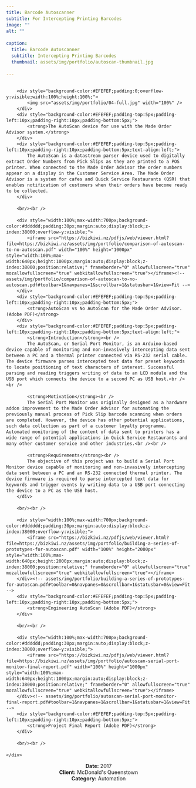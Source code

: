 ```yaml
---
title: Barcode Autoscanner
subtitle: For Intercepting Printing Barcodes
image: ""
alt: ""

caption:
  title: Barcode Autoscanner
  subtitle: Intercepting Printing Barcodes
  thumbnail: assets/img/portfolio/autoscan-thumbnail.jpg

---
```

<div style="width:100%;margin:0;padding:auto;display:block;float:left;position:relative;z-index:38000;overflow-y:visible;">
	<div style="width:100%;overflow-y:visible;float:left;display:block;">
		
		<div style="background-color:#EFEFEF;padding:0;overflow-y:visible;width:100%;height:100%;">
			<img src="assets/img/portfolio/04-full.jpg" width="100%" />
		</div>
		<div style="background-color:#EFEFEF;padding-top:5px;padding-left:10px;padding-right:10px;padding-bottom:5px;">
			<strong>The AutoScan device for use with the Made Order Advisor system.</strong>
		</div>
		<div style="background-color:#EFEFEF;padding-top:5px;padding-left:10px;padding-right:10px;padding-bottom:5px;text-align:left;">
			The AutoScan is a datastream parser device used to digitally extract Order Numbers from Pick Slips as they are printed to a POS printer. When connected to the Made Order Advisor the order numbers appear on a display in the Customer Service Area. The Made Order Advisor is a system for cafes and Quick Service Restaurants (QSR) that enables notification of customers when their orders have become ready to be collected.
		</div>

		<br/><br />

		<div style="width:100%;max-width:700px;background-color:#dddddd;padding:30px;margin:auto;display:block;z-index:38000;overflow-y:visible;">
			<iframe src="https://bizkiwi.nz/pdfjs/web/viewer.html?file=https://bizkiwi.nz/assets/img/portfolio/comparison-of-autoscan-to-no-autoscan.pdf" width="100%" height="1000px" style="width:100%;max-width:640px;height:1000px;margin:auto;display:block;z-index:38000;position:relative;" frameborder="0" allowfullscreen="true" mozallowfullscreen="true" webkitallowfullscreen="true"></iframe><!-- assets/img/portfolio/comparison-of-autoscan-to-no-autoscan.pdf#toolbar=1&navpanes=1&scrollbar=1&statusbar=1&view=Fit -->
		</div>
		<div style="background-color:#EFEFEF;padding-top:5px;padding-left:10px;padding-right:10px;padding-bottom:5px;">
			<strong>AutoScan vs No AutoScan for the Made Order Advisor. (Adobe PDF)</strong>
		</div>
		<div style="background-color:#EFEFEF;padding-top:5px;padding-left:10px;padding-right:10px;padding-bottom:5px;text-align:left;">
			<strong>Introduction</strong><br />
			The AutoScan, or Serial Port Monitor, is an Arduino-based device capable of monitoring and non-invasively intercepting data sent between a PC and a thermal printer connected via RS-232 serial cable. The device firmware parses intercepted text data for preset keywords to locate positioning of text characters of interest. Successful parsing and reading triggers writing of data to an LCD module and the USB port which connects the device to a second PC as USB host.<br /><br />

			<strong>Motivation</strong><br />
			The Serial Port Monitor was originally designed as a hardware addon improvement to the Made Order Advisor for automating the previously manual process of Pick Slip barcode scanning when orders are completed. However, the device has other potential applications, such data collection as part of a customer loyalty programme. Automated monitoring of the content of data sent to printers has a wide range of potential applications in Quick Service Restaurants and many other customer service and other industries.<br /><br />

			<strong>Requirements</strong><br />
			The objective of this project was to build a Serial Port Monitor device capable of monitoring and non-invasively intercepting data sent between a PC and an RS-232 connected thermal printer. The device firmware is required to parse intercepted text data for keywords and trigger events by writing data to a USB port connecting the device to a PC as the USB host.
		</div>

		<br/><br />

		<div style="width:100%;max-width:700px;background-color:#dddddd;padding:30px;margin:auto;display:block;z-index:38000;overflow-y:visible;">
			<iframe src="https://bizkiwi.nz/pdfjs/web/viewer.html?file=https://bizkiwi.nz/assets/img/portfolio/building-a-series-of-prototypes-for-autoscan.pdf" width="100%" height="2000px" style="width:100%;max-width:640px;height:2000px;margin:auto;display:block;z-index:38000;position:relative;" frameborder="0" allowfullscreen="true" mozallowfullscreen="true" webkitallowfullscreen="true"></iframe>
		</div><!-- assets/img/portfolio/building-a-series-of-prototypes-for-autoscan.pdf#toolbar=0&navpanes=0&scrollbar=1&statusbar=0&view=Fit -->
		<div style="background-color:#EFEFEF;padding-top:5px;padding-left:10px;padding-right:10px;padding-bottom:5px;">
			<strong>Engineering AutoScan (Adobe PDF)</strong>
		</div>

		<br/><br />

		<div style="width:100%;max-width:700px;background-color:#dddddd;padding:30px;margin:auto;display:block;z-index:38000;overflow-y:visible;">
			<iframe src="https://bizkiwi.nz/pdfjs/web/viewer.html?file=https://bizkiwi.nz/assets/img/portfolio/autoscan-serial-port-monitor-final-report.pdf" width="100%" height="1000px" style="width:100%;max-width:640px;height:1000px;margin:auto;display:block;z-index:38000;position:relative;" frameborder="0" allowfullscreen="true" mozallowfullscreen="true" webkitallowfullscreen="true"></iframe>
		</div><!-- assets/img/portfolio/autoscan-serial-port-monitor-final-report.pdf#toolbar=1&navpanes=1&scrollbar=1&statusbar=1&view=Fit -->
		<div style="background-color:#EFEFEF;padding-top:5px;padding-left:10px;padding-right:10px;padding-bottom:5px;">
			<strong>Project Final Report (Adobe PDF)</strong>
		</div>
		
		<br/><br />
		
	</div>
<!--
<p style="position:relative;padding-left:auto;padding-right:1vw;padding-top:auto;margin:auto;height:5vh;width:100%;display:block;float:left;z-index:38000;">
<button class="btn btn-primary" style="position:relative;padding:auto;margin:auto;height:5vh;width:9vw;display:block;z-index:38000;" data-dismiss="modal" type="button"><i class="fas fa-times"></i>Close Project</button>
</p>
-->
</div>

<br /><br />
<!--{:.list-inline}-->
<div style="width:100%;text-align:center;">
<strong>Date:</strong> 2017<br />
<strong>Client:</strong> McDonald's Queenstown<br />
<strong>Category:</strong> Automation<br />
</div>
